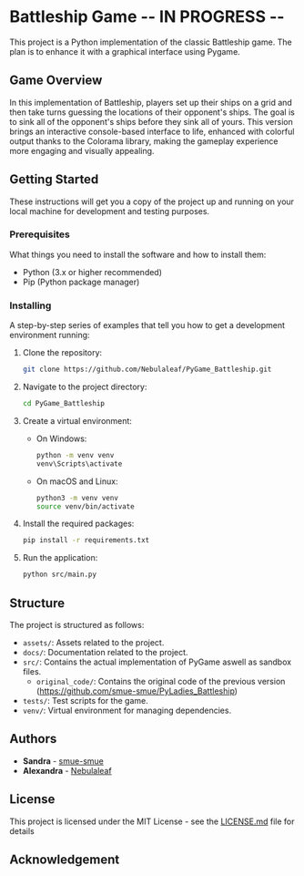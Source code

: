 # Battleship Game -- IN PROGRESS --

This project is a Python implementation of the classic Battleship game. 
The plan is to enhance it with a graphical interface using Pygame.

## Game Overview

In this implementation of Battleship, players set up their ships on a grid and then take turns guessing the locations of their opponent's ships. The goal is to sink all of the opponent's ships before they sink all of yours. This version brings an interactive console-based interface to life, enhanced with colorful output thanks to the Colorama library, making the gameplay experience more engaging and visually appealing.

## Getting Started

These instructions will get you a copy of the project up and running on your local machine for development and testing purposes.

### Prerequisites

What things you need to install the software and how to install them:

- Python (3.x or higher recommended)
- Pip (Python package manager)

### Installing

A step-by-step series of examples that tell you how to get a development environment running:

1. Clone the repository:
    ```bash
    git clone https://github.com/Nebulaleaf/PyGame_Battleship.git
    ```

2. Navigate to the project directory:
    ```bash
    cd PyGame_Battleship
    ```

3. Create a virtual environment:
    - On Windows:
        ```bash
        python -m venv venv
        venv\Scripts\activate
        ```
    - On macOS and Linux:
        ```bash
        python3 -m venv venv
        source venv/bin/activate
        ```

4. Install the required packages:
    ```bash
    pip install -r requirements.txt
    ```

5. Run the application:
    ```bash
    python src/main.py
    ```

## Structure

The project is structured as follows:

- `assets/`: Assets related to the project.
- `docs/`: Documentation related to the project.
- `src/`: Contains the actual implementation of PyGame aswell as sandbox files.
  - `original_code/`: Contains the original code of the previous version (https://github.com/smue-smue/PyLadies_Battleship)
- `tests/`: Test scripts for the game.
- `venv/`: Virtual environment for managing dependencies.


## Authors

- **Sandra** - [smue-smue](https://github.com/smue-smue)
- **Alexandra** - [Nebulaleaf](https://github.com/Nebulaleaf)


## License

This project is licensed under the MIT License - see the [LICENSE.md](LICENSE.md) file for details

## Acknowledgement
